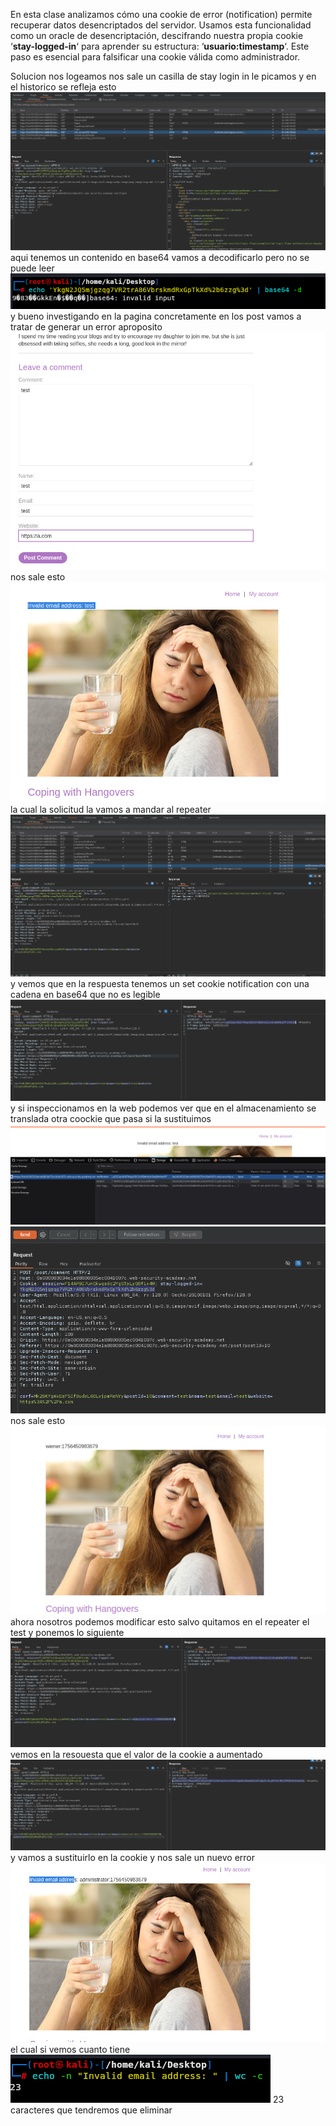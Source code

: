 En esta clase analizamos cómo una cookie de error (notification) permite recuperar datos desencriptados del servidor. Usamos esta funcionalidad como un oracle de desencriptación, descifrando nuestra propia cookie ‘**stay-logged-in**‘ para aprender su estructura: ‘**usuario:timestamp**‘. Este paso es esencial para falsificar una cookie válida como administrador.

Solucion
nos logeamos nos sale un casilla de stay login in le picamos y en el historico se refleja esto
![Pasted_image_20250829010441.png](Imagenes/Pasted_image_20250829010441.png)
aqui tenemos un contenido en base64 vamos a decodificarlo pero no se puede leer
![Pasted_image_20250829010605.png](Imagenes/Pasted_image_20250829010605.png)
y bueno investigando en la pagina concretamente en los post vamos a tratar de generar un error aproposito
![Pasted_image_20250829011035.png](Imagenes/Pasted_image_20250829011035.png)
nos sale esto
![Pasted_image_20250829011058.png](Imagenes/Pasted_image_20250829011058.png)
la cual la solicitud la vamos a mandar al repeater
![Pasted_image_20250829011213.png](Imagenes/Pasted_image_20250829011213.png)
y vemos que en la respuesta tenemos un set cookie notification con una cadena en base64 que no es legible
![Pasted_image_20250829011439.png](Imagenes/Pasted_image_20250829011439.png)
y si inspeccionamos en la web podemos ver que en el almacenamiento se translada otra coockie que pasa si la sustituimos
![Pasted_image_20250829011726.png](Imagenes/Pasted_image_20250829011726.png)
![Pasted_image_20250829011858.png](Imagenes/Pasted_image_20250829011858.png)
nos sale esto
![Pasted_image_20250829012012.png](Imagenes/Pasted_image_20250829012012.png)
ahora nosotros podemos modificar esto salvo quitamos en el repeater el test y ponemos lo siguiente
![Pasted_image_20250829013010.png](Imagenes/Pasted_image_20250829013010.png)
vemos en la resouesta que el valor de la cookie a aumentado
![Pasted_image_20250829013125.png](Imagenes/Pasted_image_20250829013125.png)
y vamos a sustituirlo en la cookie y nos sale un nuevo error
![Pasted_image_20250829013237.png](Imagenes/Pasted_image_20250829013237.png)el cual si vemos cuanto tiene 
![Pasted_image_20250829013426.png](Imagenes/Pasted_image_20250829013426.png)
23 caracteres que tendremos que eliminar